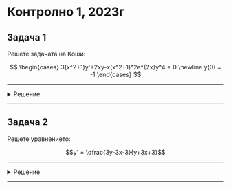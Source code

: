 # Контролно 1, 2023г

## Задача 1

Решете задачата на Коши:

$$
\begin{cases}
3(x^2+1)y'+2xy-x(x^2+1)^2e^{2x}y^4 = 0 \newline
y(0) = -1
\end{cases}
$$

---

<details>
    <summary>Решение</summary>

Още няма решение :(
</details>

---

## Задача 2

Решете уравнението:

$$y' = \dfrac{3y-3x-3}{y+3x+3}$$

---

<details>
    <summary>Решение</summary>

$$y' = \dfrac{3y-3x-3}{y+3x+3}$$

Решаваме системата

$$3y-3x-3=0$$

$$y+3x+3 = 0$$

Решението на системата е $(x_0, y_0) = (-1, 0)$

Полагаме

$$u = x+1$$

$$v = y$$

$$v' = \dfrac{3v-3u+3-3}{v+3u-3+3} = \dfrac{3v-3u}{v+3u} = \dfrac{3\frac{v}{u}-3}{\frac{v}{u}+3}$$

Получихме хомогенно уравнение

Полагаме

$$z = \dfrac{v}{u}$$

Така

$$v = zu$$

$$v' = z'u + z$$

Заместваме в уравнението

$$z'u + z = \dfrac{3z-3}{z+3}$$

$$z'u = \dfrac{3z-3}{z+3} - z$$

$$z'u = \dfrac{3z-3}{z+3} - \dfrac{z^2+3z}{z+3}$$

$$z'u = \dfrac{-z^3-3}{z+3}$$

$$\dfrac{z+3}{z^2+3}z' = -\dfrac{1}{u}$$

$$\displaystyle \int \dfrac{z+3}{z^2+3} \space dz = -\int \dfrac{1}{u} \space du$$

$$\displaystyle \int \dfrac{z}{z^2+3} \space dz + 3\int \dfrac{1}{z^2+3} \space dz = -\int \dfrac{1}{u} \space du$$

$$\displaystyle \dfrac{1}{2}\int \dfrac{1}{z^2+3} \space d(z^2+3) + \sqrt{3}\int \dfrac{1}{(\frac{z}{\sqrt{3}})^2+1} \space d\frac{z}{\sqrt{3}} = -\int \dfrac{1}{u} \space du$$

$$\dfrac{1}{2}\ln{|z^2+3|}+\sqrt{3}\arctan{\frac{z}{\sqrt{3}}}=-\ln{|u|}+C$$

$$\dfrac{1}{2}\ln{\left|\left(\frac{y}{x+1}\right)^2+3\right|}+\sqrt{3}\arctan{\left(\dfrac{1}{\sqrt{3}}\times\dfrac{y}{x+1}\right)}=-\ln{|x+1|}+C$$
</details>

---

